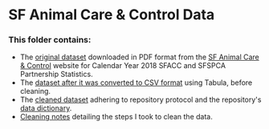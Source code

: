 # **SF Animal Care & Control Data** 

### **This folder contains:**

  - The [original dataset](Calendar-Year-2018-SFACC-and-SFSPCA-Partnership-Statistics.pdf) downloaded in PDF format from the [SF Animal Care & Control](https://www.sfanimalcare.org/about-us/shelter-statistics/) website for Calendar Year 2018 SFACC and SFSPCA Partnership Statistics.
  - The [dataset after it was converted to CSV format](tabula-Calendar-Year-2018-SFACC-and-SFSPCA-Partnership-Statistics.csv) using Tabula, before cleaning.
  - The [cleaned dataset](Cleaned_SFSPCA_Data_Github.xlsx) adhering to repository protocol and the repository's [data dictionary](https://github.com/csa21-549/AnimalAdoptionProtocol/blob/master/Data%20Transformations%20and%20Quality%20Criteria/Alsbury_DataDictionary_v.2.xlsx). 
  - [Cleaning notes](2018SFACCDataCleaningNotes.md) detailing the steps I took to clean the data.

